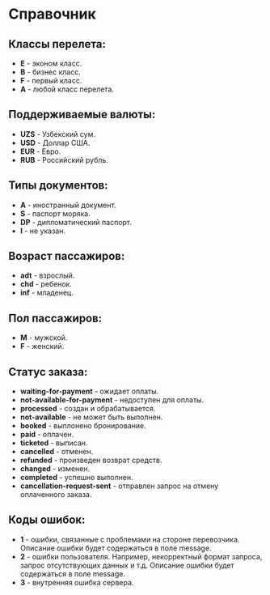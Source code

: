 Справочник
==========

Классы перелета:
----------------

* **E** - эконом класс.
* **B** - бизнес класс.
* **F** - первый класс.
* **A** - любой класс перелета.

Поддерживаемые валюты:
----------------------

* **UZS** - Узбекский сум.
* **USD** - Доллар США.
* **EUR** - Евро.
* **RUB** - Российский рубль.

Типы документов:
----------------

* **A** - иностранный документ.
* **S** - паспорт моряка.
* **DP** - дипломатический паспорт.
* **I** - не указан.

Возраст пассажиров:
-------------------

* **adt** - взрослый.
* **chd** - ребенок.
* **inf** - младенец.

Пол пассажиров:
---------------

* **M** - мужской.
* **F** - женский.

Статус заказа:
--------------

* **waiting-for-payment** - ожидает оплаты.
* **not-available-for-payment** - недоступен для оплаты.
* **processed** - создан и обрабатывается.
* **not-available** - не может быть выполнен.
* **booked** - выплонено бронирование.
* **paid** - оплачен.
* **ticketed** - выписан.
* **cancelled** - отменен.
* **refunded** - произведен возврат средств.
* **changed** - изменен.
* **completed** - успешно выполнен.
* **cancellation-request-sent** - отправлен запрос на отмену оплаченного заказа.

Коды ошибок:
------------

* **1** - ошибки, связанные с проблемами на стороне перевозчика. Описание ошибки будет содержаться в поле message.
* **2** - ошибки пользователя. Например, некорректный формат запроса, запрос отсутствующих данных и т.д. Описание ошибки будет содержаться в поле message.
* **3** - внутренняя ошибка сервера.